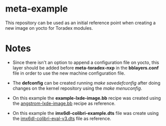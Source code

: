 # meta-example
This repository can be used as an initial reference point when creating a new image on yocto for Toradex modules.

# Notes

- Since there isn't an option to append a configuration file on yocto, this layer should be added before **meta-toradex-nxp** in the **bblayers.conf** file in order to use the new machine configuration file.

- The **defconfig** can be created running *make savedefconfig* after doing changes on the kernel repository using the *make menuconfig*.

- On this example the **example-lxde-image.bb** recipe was created using the [angstrom-lxde-image.bb](https://github.com/bmit-pune/meta-toradex-yocto/blob/master/recipes/images/angstrom-lxde-image.bb) recipe as reference.

- On this example the **imx6dl-colibri-example.dts** file was create using the [imx6dl-colibri-eval-v3.dts](https://github.com/torvalds/linux/blob/master/arch/arm/boot/dts/imx6dl-colibri-eval-v3.dts) file as reference.

